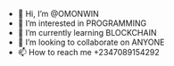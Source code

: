 - 👋 Hi, I’m @OMONWIN
- 👀 I’m interested in PROGRAMMING
- 🌱 I’m currently learning BLOCKCHAIN
- 💞️ I’m looking to collaborate on ANYONE
- 📫 How to reach me +2347089154292

<!---
OMONWIN/OMONWIN is a ✨ Creative DISGNER/DIRECTOR ✨ repository because its `README.md` (this file) appears on your GitHub profile.
You can click the Preview link to take a look at your changes.
--->
